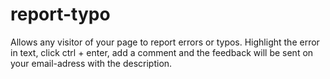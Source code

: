 # report-typo
Allows any visitor of your page to report errors or typos. Highlight the error in text, click ctrl + enter, add a comment and the feedback will be sent on your email-adress with the description.

